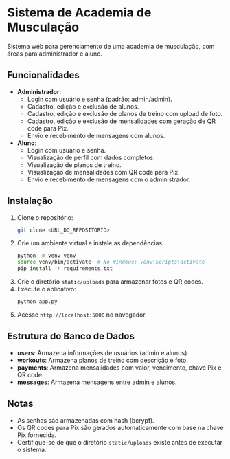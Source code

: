 # Sistema de Academia de Musculação

Sistema web para gerenciamento de uma academia de musculação, com áreas para administrador e aluno.

## Funcionalidades
- **Administrador**:
  - Login com usuário e senha (padrão: admin/admin).
  - Cadastro, edição e exclusão de alunos.
  - Cadastro, edição e exclusão de planos de treino com upload de foto.
  - Cadastro, edição e exclusão de mensalidades com geração de QR code para Pix.
  - Envio e recebimento de mensagens com alunos.
- **Aluno**:
  - Login com usuário e senha.
  - Visualização de perfil com dados completos.
  - Visualização de planos de treino.
  - Visualização de mensalidades com QR code para Pix.
  - Envio e recebimento de mensagens com o administrador.

## Instalação
1. Clone o repositório:
   ```bash
   git clone <URL_DO_REPOSITORIO>
   ```
2. Crie um ambiente virtual e instale as dependências:
   ```bash
   python -m venv venv
   source venv/bin/activate  # No Windows: venv\Scripts\activate
   pip install -r requirements.txt
   ```
3. Crie o diretório `static/uploads` para armazenar fotos e QR codes.
4. Execute o aplicativo:
   ```bash
   python app.py
   ```
5. Acesse `http://localhost:5000` no navegador.

## Estrutura do Banco de Dados
- **users**: Armazena informações de usuários (admin e alunos).
- **workouts**: Armazena planos de treino com descrição e foto.
- **payments**: Armazena mensalidades com valor, vencimento, chave Pix e QR code.
- **messages**: Armazena mensagens entre admin e alunos.

## Notas
- As senhas são armazenadas com hash (bcrypt).
- Os QR codes para Pix são gerados automaticamente com base na chave Pix fornecida.
- Certifique-se de que o diretório `static/uploads` existe antes de executar o sistema.
